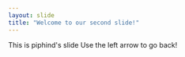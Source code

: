 ```yaml
---
layout: slide
title: "Welcome to our second slide!"
---
```

This is piphind's slide
Use the left arrow to go back!